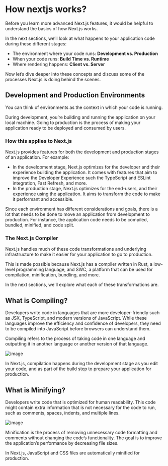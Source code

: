 # How nextjs works?

Before you learn more advanced Next.js features, it would be helpful to understand the basics of how Next.js works.

In the next sections, we’ll look at what happens to your application code during these different stages:

* The environment where your code runs: **Development vs. Production**
* When your code runs: **Build Time vs. Runtime**
* Where rendering happens: **Client vs. Server**

Now let’s dive deeper into these concepts and discuss some of the processes Next.js is doing behind the scenes.

## Development and Production Environments

You can think of environments as the context in which your code is running.

During development, you’re building and running the application on your local machine. Going to production is the process of making your application ready to be deployed and consumed by users.

### How this applies to Next.js
Next.js provides features for both the development and production stages of an application. For example:

* In the development stage, Next.js optimizes for the developer and their experience building the application. It comes with features that aim to improve the Developer Experience such the TypeScript and ESLint integration, Fast Refresh, and more.
* In the production stage, Next.js optimizes for the end-users, and their experience using the application. It aims to transform the code to make it performant and accessible.

Since each environment has different considerations and goals, there is a lot that needs to be done to move an application from development to production. For instance, the application code needs to be compiled, bundled, minified, and code split.

### The Next.js Compiler
Next.js handles much of these code transformations and underlying infrastructure to make it easier for your application to go to production.

This is made possible because Next.js has a compiler written in Rust, a low-level programming language, and SWC, a platform that can be used for compilation, minification, bundling, and more.

In the next sections, we'll explore what each of these transformations are.

## What is Compiling?
Developers write code in languages that are more developer-friendly such as JSX, TypeScript, and modern versions of JavaScript. While these languages improve the efficiency and confidence of developers, they need to be compiled into JavaScript before browsers can understand them.

Compiling refers to the process of taking code in one language and outputting it in another language or another version of that language.

![image](https://github.com/akshaymalik1995/nextjs-notes/assets/55041489/adb2f60e-c67c-423a-9432-c27b8c90a29e)

In Next.js, compilation happens during the development stage as you edit your code, and as part of the build step to prepare your application for production.

## What is Minifying?

Developers write code that is optimized for human readability. This code might contain extra information that is not necessary for the code to run, such as comments, spaces, indents, and multiple lines.

![image](https://github.com/akshaymalik1995/nextjs-notes/assets/55041489/b84e180b-931e-4102-b724-c35f6dd4e49c)

Minification is the process of removing unnecessary code formatting and comments without changing the code’s functionality. The goal is to improve the application’s performance by decreasing file sizes.

In Next.js, JavaScript and CSS files are automatically minified for production.


